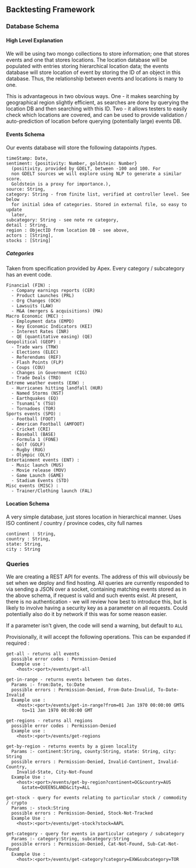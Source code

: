 ## Backtesting Framework

### Database Schema
#### High Level Explanation
We will be using two mongo collections to store information; one that stores
  events and one that stores locations. The location database will be populated
  with entries storing hierarchical location data; the events database will
  store location of event by storing the ID of an object in this database. Thus,
  the relationship between events and locations is many to one.

This is advantageous in two obvious ways. One - it makes searching by geographical
  region slightly efficient, as searches are done by querying the location DB and
  then searching with this ID. Two - it allows testers to easily check which
  locations are covered, and can be used to provide validation / auto-prediction
  of location before querying (potentially large) events DB.

#### Events Schema
Our events database will store the following datapoints /types.

    timeStamp: Date,
    sentiment: {positivity: Number, goldstein: Number}
      (positivity, provided by GDELT, between -100 and 100. For
      non GDELT sources we will explore using NLP to generate a similar score.
      Goldstein is a proxy for importance.),
    source: String,
    category: String - from finite list, verified at controller level. See below
      for initial idea of categories. Stored in external file, so easy to update
      later,
    subcategory: String - see note re category,
    detail : String,
    region : ObjectID from location DB - see above,
    actors : [String],
    stocks : [String]

##### Categories
Taken from specification provided by Apex. Every category / subcategory has an
  event code.

    Financial (FIN) :
      - Company earnings reports (CER)
      - Product Launches (PRL)
      - Org Changes (OCH)
      - Lawsuits (LAW)
      - M&A (mergers & acquisitions) (MA)
    Macro Economic (MEC) :
      - Employment data (EMPD)
      - Key Economic Indicators (KEI)
      - Interest Rates (INR)
      - QE (quantitative easing) (QE)
    Geopolitical (GEOP) :
      - Trade wars (TRW)
      - Elections (ELEC)
      - Referendums (REF)
      - Flash Points (FLP)
      - Coups (COU)
      - Changes in Government (CIG)
      - Trade Deals (TRD)
    Extreme weather events (EXW) :
      - Hurricanes hitting landfall (HUR)
      - Named Storms (NST)
      - Earthquakes (EQ)
      - Tsunami’s (TSU)
      - Tornadoes (TOR)
    Sports events (SPO) :
      - Football (FOOT)
      - American Football (AMFOOT)
      - Cricket (CRI)
      - Baseball (BASE)
      - Formula 1 (FONE)
      - Golf (GOLF)
      - Rugby (RUG)
      - Olympic (OLY)
    Entertainment events (ENT) :
      - Music launch (MUS)
      - Movie release (MOV)
      - Game Launch (GAME)
      - Stadium Events (STD)
    Misc events (MISC) :
      - Trainer/Clothing launch (FAL)

#### Location Schema
A very simple database, just stores location in hierarchical manner. Uses ISO
  continent / country / province codes, city full names

    continent : String,
    country : String,
    state: String,
    city : String

### Queries
We are creating a REST API for events. The address of this will obviously be
  set when we deploy and find hosting. All queries are currently responded to via
  sending a JSON over a socket, containing matching events stored as in the
  above schema, if request is valid and such events exist. At present, there is
  no authentication - we will review how best to introduce this, but is likely
  to involve having a security key as a parameter on all requests. Could
  potentially also do it by network if this was for some reason easier.

If a parameter isn't given, the code will send a warning, but default to `ALL`

Provisionally, it will accept the following operations. This can be expanded if
  required :

    get-all - returns all events
      possible error codes : Permission-Denied
      Example use :
        <host>:<port>/events/get-all

    get-in-range - returns events between two dates.
      Params :- from:Date, to:Date
      possible errors : Permission-Denied, From-Date-Invalid, To-Date-Invalid
      Example use :
        <host>:<port>/events/get-in-range?from=01 Jan 1970 00:00:00 GMT&
          to=11 Jan 1970 00:00:00 GMT

    get-regions - returns all regions
      possible error codes : Permission-Denied
      Example use :
        <host>:<port>/events/get-regions

    get-by-region - returns events by a given locality
      Params :- continent:String, county:String, state: String, city: String
      possible errors : Permission-Denied, Invalid-Continent, Invalid-Country,
        Invalid-State, City-Not-Found
      Example Use :
        <host>:<port>/events/get-by-region?continent=OC&country=AUS
          &state=QUEENSLAND&city=ALL

    get-stock - query for events relating to particular stock / commodity / crypto
      Params :- stock:String
      possible errors : Permission-Denied, Stock-Not-Tracked
      Example Use :
        <host>:<port>/events/get-stock?stock=AAPL

    get-category - query for events in particular category / subcategory
      Params :- category:String, subcategory:String
      possible errors : Permission-Denied, Cat-Not-Found, Sub-Cat-Not-Found
      Example Use :
        <host>:<port>/events/get-category?category=EXW&subcategory=TOR
